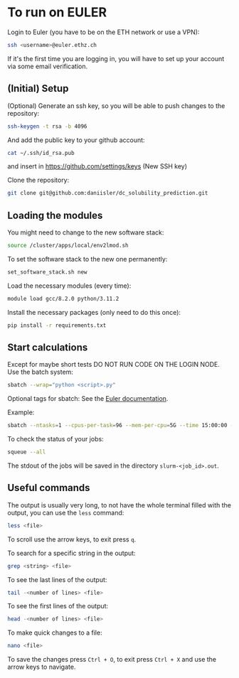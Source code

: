# To run on EULER

Login to Euler (you have to be on the ETH network or use a VPN):
```bash
ssh <username>@euler.ethz.ch
```
If it's the first time you are logging in, you will have to set up your account via some email verification.

## (Initial) Setup

(Optional) Generate an ssh key, so you will be able to push changes to the repository:
```bash
ssh-keygen -t rsa -b 4096
```

And add the public key to your github account:
```bash
cat ~/.ssh/id_rsa.pub
```
and insert in https://github.com/settings/keys (New SSH key)

Clone the repository:
```bash
git clone git@github.com:daniisler/dc_solubility_prediction.git
```

## Loading the modules

You might need to change to the new software stack:
```bash
source /cluster/apps/local/env2lmod.sh
```

To set the software stack to the new one permanently:
```bash
set_software_stack.sh new
```

Load the necessary modules (every time):
```bash
module load gcc/8.2.0 python/3.11.2
```

Install the necessary packages (only need to do this once):
```bash
pip install -r requirements.txt
```

## Start calculations

Except for maybe short tests DO NOT RUN CODE ON THE LOGIN NODE. Use the batch system:
```bash
sbatch --wrap="python <script>.py"
```
Optional tags for sbatch: See the [Euler documentation](https://scicomp.ethz.ch/wiki/Using_the_batch_system).

Example:
```bash
sbatch --ntasks=1 --cpus-per-task=96 --mem-per-cpu=5G --time 15:00:00 --wrap="python descriptor_calculation.py"
```

To check the status of your jobs:
```bash
squeue --all
```

The stdout of the jobs will be saved in the directory `slurm-<job_id>.out`.

## Useful commands

The output is usually very long, to not have the whole terminal filled with the output, you can use the `less` command:
```bash
less <file>
```
To scroll use the arrow keys, to exit press `q`.

To search for a specific string in the output:
```bash
grep <string> <file>
```

To see the last lines of the output:
```bash
tail -<number of lines> <file>
```

To see the first lines of the output:
```bash
head -<number of lines> <file>
```

To make quick changes to a file:
```bash
nano <file>
```
To save the changes press `Ctrl + O`, to exit press `Ctrl + X` and use the arrow keys to navigate.
